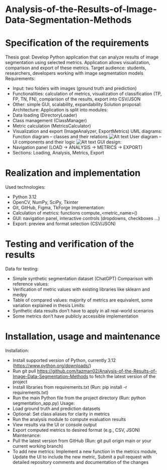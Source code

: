 # Analysis-of-the-Results-of-Image-Data-Segmentation-Methods

# Specification of the requirements 
Thesis goal: Develop Python application that can analyze results of image segmentation using selected metrics. Application allows visualization, comparison and export of these metrics.
Target audience: students, researchers, developers working with image segmentation models
Requirements:
-	Input: two folders with images (ground truth and prediction)
-	Functionalities: calculation of metrics, visualization of classification (TP, FP, TN, FN), comparison of the results, export into CSV/JSON
-	Other: simple GUI, scalability, expandability
Solution proposal:
Architecture: Application is split into modules:
-	Data loading (DirectoryLoader)
-	Class management (ClassManager)
-	Metric calculation (MetricsCalculator)
-	Visualization and export (ImageAnalyzer, ExportMetrics)
UML diagrams:
Function diagram – classes and their relations
![Alt text](relative/path/to/image.png)
User diagram – UI components and their logic
![Alt text](relative/path/to/image.png)
GUI design:
-	Navigation panel (LOAD -> ANALYSIS -> METRICS -> EXPORT)
-	Sections: Loading, Analysis, Metrics, Export
  
# Realization and implementation
Used technologies:
-	Python 3.12
-	OpenCV, NumPy, SciPy, Tkinter
-	Git, GitHub, Figma, TkForge
 Implementation:
-	Calculation of metrics: functions compute_<metric_name>()
-	GUI: navigation panel, interactive controls (dropdowns, checkboxes …)
-	Export: preview and format selection (CSV/JSON)

# Testing and verification of the results
Data for testing:
-	Simple synthetic segmentation dataset (ChatGPT)
Comparison with reference values:
-	Verification of metric values with existing libraries like sklearn and medpy
-	Table of compared values: majority of metrics are equivalent, some variation explained in thesis
Limits:
-	Synthetic data results don’t have to apply in all real-world scenarios
-	Some metrics don’t have publicly accessible implementation


# Installation, usage and maintenance
Installation:
-	Install supported version of Python, currently 3.12 (https://www.python.org/downloads/)
-	Run git pull https://github.com/tazman02/Analysis-of-the-Results-of-Image-Data-Segmentation-Methods  to fetch the latest version of the project
-	Install libraries from requirements.txt
(Run: pip install -r requirements.txt)
-	Run the main Python file from the project directory
(Run: python segmentation_app.py)
Usage:
-	Load ground truth and prediction datasets
-	Optional: Set class aliases for clarity in metrics
-	Run the analysis module to compute evaluation results
-	View results via the UI or console output
-	Export computed metrics to desired format (e.g., CSV, JSON)
Maintenance:
-	Pull the latest version from GitHub
(Run: git pull origin main or your current working branch)
-	To add new metrics: Implement a new function in the metrics module, Update the UI to include the new metric, Submit a pull request with detailed repository comments and documentation of the changes



